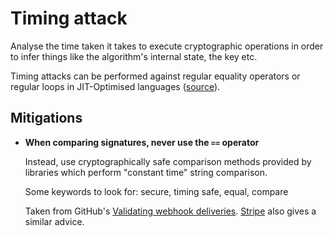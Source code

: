 # Timing attack

Analyse the time taken it takes to execute cryptographic operations in order to infer things like the algorithm's internal state, the key etc. 

Timing attacks can be performed against regular equality operators or regular loops in JIT-Optimised languages ([source](https://docs.github.com/en/webhooks/using-webhooks/validating-webhook-deliveries#validating-webhook-deliveries)). 

## Mitigations

* **When comparing signatures, never use the `==` operator**

  Instead, use cryptographically safe comparison methods provided by libraries which perform "constant time" string comparison.

  Some keywords to look for: secure, timing safe, equal, compare

  Taken from GitHub's [Validating webhook deliveries](https://docs.github.com/en/webhooks/using-webhooks/validating-webhook-deliveries#validating-webhook-deliveries). [Stripe](https://stripe.com/docs/webhooks#verify-manually-4) also gives a similar advice.
